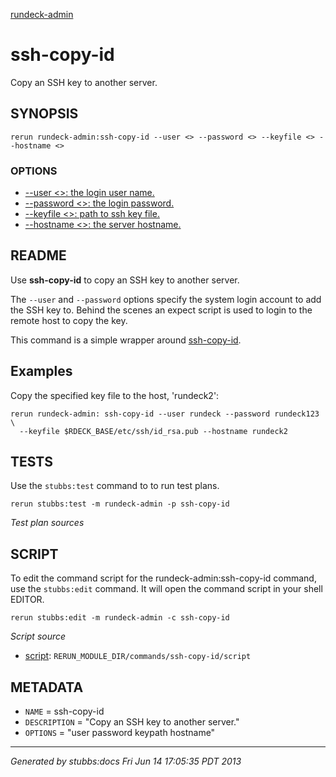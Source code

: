 [rundeck-admin](../../index.html)
# ssh-copy-id 

Copy an SSH key to another server.

## SYNOPSIS

    rerun rundeck-admin:ssh-copy-id --user <> --password <> --keyfile <> --hostname <>

### OPTIONS

* [    --user <>: the login user name.](../../options/user/index.html)
* [    --password <>: the login password.](../../options/password/index.html)
* [    --keyfile <>: path to ssh key file.](../../options/keypath/index.html)
* [    --hostname <>: the server hostname.](../../options/hostname/index.html)

## README

Use **ssh-copy-id** to copy an SSH key to another server.

The `--user` and `--password` options specify the system login account
to add the SSH key to. Behind the scenes an expect script is used
to login to the remote host to copy the key.

This command is a simple wrapper around [ssh-copy-id](http://linux.die.net/man/1/ssh-copy-id).

Examples
--------

Copy the specified key file to the host, 'rundeck2':

    rerun rundeck-admin: ssh-copy-id --user rundeck --password rundeck123 \
      --keyfile $RDECK_BASE/etc/ssh/id_rsa.pub --hostname rundeck2

## TESTS

Use the `stubbs:test` command to to run test plans.

    rerun stubbs:test -m rundeck-admin -p ssh-copy-id

*Test plan sources*



## SCRIPT

To edit the command script for the rundeck-admin:ssh-copy-id command, 
use the `stubbs:edit`
command. It will open the command script in your shell EDITOR.

    rerun stubbs:edit -m rundeck-admin -c ssh-copy-id

*Script source*

* [script](script.html): `RERUN_MODULE_DIR/commands/ssh-copy-id/script`

## METADATA

* `NAME` = ssh-copy-id
* `DESCRIPTION` = "Copy an SSH key to another server."
* `OPTIONS` = "user password keypath hostname"

----

*Generated by stubbs:docs Fri Jun 14 17:05:35 PDT 2013*

